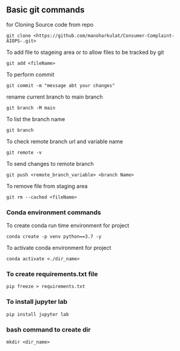 
## Basic git commands

for Cloning Source code from repo
```
git clone <https://github.com/manoharkulat/Consumer-Complaint-AIOPS-.git>
```

To add file to stageing area or to allow files to be tracked by git
```
git add <fileName>
```

To perform commit
```
git commit -m "message abt your changes"
```

rename current branch to main branch 
```
git branch -M main
```

To list the branch name
```
git branch
```

To check remote branch url and variable name
```
git remote -v
```

To send changes to remote branch
```
git push <remote_branch_variable> <branch Name>
```

To remove file from staging area
```
git rm --cached <fileName>
```
### Conda environment commands

To create conda run time environment for project
```
conda create -p venv python==3.7 -y
```
To activate conda environment for project
```
conda activate <./dir_name>
```
### To create requirements.txt file
```
pip freeze > requirements.txt
```
### To install jupyter lab
```
pip install jupyter lab
```
### bash command to create dir
```
mkdir <dir_name>
```